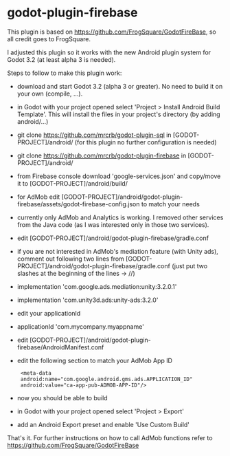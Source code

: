 # godot-plugin-firebase
This plugin is based on https://github.com/FrogSquare/GodotFireBase, so all credit goes to FrogSquare.

I adjusted this plugin so it works with the new Android plugin system for Godot 3.2 (at least alpha 3 is needed).

Steps to follow to make this plugin work:

- download and start Godot 3.2 (alpha 3 or greater). No need to build it on your own (compile, ...).

- in Godot with your project opened select 'Project > Install Android Build Template'. This will install the files in your project's directory (by adding android/...)

- git clone https://github.com/mrcrb/godot-plugin-sql in [GODOT-PROJECT]/android/ (for this plugin no further configuration is needed)

- git clone https://github.com/mrcrb/godot-plugin-firebase in [GODOT-PROJECT]/android/

- from Firebase console download 'google-services.json' and copy/move it to [GODOT-PROJECT]/android/build/

- for AdMob edit [GODOT-PROJECT]/android/godot-plugin-firebase/assets/godot-firebase-config.json to match your needs
 - currently only AdMob and Analytics is working. I removed other services from the Java code (as I was interested only in those two services).

- edit [GODOT-PROJECT]/android/godot-plugin-firebase/gradle.conf
 - if you are not interested in AdMob's mediation feature (with Unity ads), comment out following two lines from [GODOT-PROJECT]/android/godot-plugin-firebase/gradle.conf (just put two slashes at the beginning of the lines -> //)
  - implementation 'com.google.ads.mediation:unity:3.2.0.1'
  - implementation 'com.unity3d.ads:unity-ads:3.2.0'
 - edit your applicationId
  - applicationId 'com.mycompany.myappname'

- edit [GODOT-PROJECT]/android/godot-plugin-firebase/AndroidManifest.conf
 - edit the following section to match your AdMob App ID
    <!-- AdMob -->
        <meta-data
        android:name="com.google.android.gms.ads.APPLICATION_ID"
        android:value="ca-app-pub-ADMOB-APP-ID"/>
    <!-- AdMob -->

- now you should be able to build
 - in Godot with your project opened select 'Project > Export'
 - add an Android Export preset and enable 'Use Custom Build'

That's it. For further instructions on how to call AdMob functions refer to https://github.com/FrogSquare/GodotFireBase

